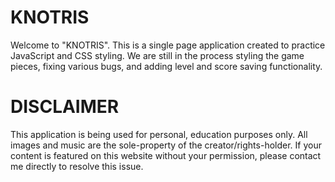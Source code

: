 # KNOTRIS
Welcome to "KNOTRIS". This is a single page application created to practice JavaScript and CSS styling.
We are still in the process styling the game pieces, fixing various bugs, and adding level and score saving functionality.

# DISCLAIMER
This application is being used for personal, education purposes only. All images and music are the sole-property of the creator/rights-holder.
If your content is featured on this website without your permission, please contact me directly to resolve this issue.
